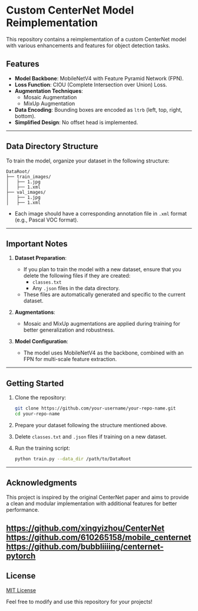 # Custom CenterNet Model Reimplementation

This repository contains a reimplementation of a custom CenterNet model with various enhancements and features for object detection tasks.

## Features

- **Model Backbone**: MobileNetV4 with Feature Pyramid Network (FPN).
- **Loss Function**: CIOU (Complete Intersection over Union) Loss.
- **Augmentation Techniques**:
  - Mosaic Augmentation
  - MixUp Augmentation
- **Data Encoding**: Bounding boxes are encoded as `ltrb` (left, top, right, bottom).
- **Simplified Design**: No offset head is implemented.

---

## Data Directory Structure

To train the model, organize your dataset in the following structure:

```
DataRoot/
├── train_images/
│   ├── 1.jpg
│   ├── 1.xml
├── val_images/
│   ├── 1.jpg
│   ├── 1.xml
```

- Each image should have a corresponding annotation file in `.xml` format (e.g., Pascal VOC format).

---

## Important Notes

1. **Dataset Preparation**:
   - If you plan to train the model with a new dataset, ensure that you delete the following files if they are created:
     - `classes.txt`
     - Any `.json` files in the data directory.
   - These files are automatically generated and specific to the current dataset.

2. **Augmentations**:
   - Mosaic and MixUp augmentations are applied during training for better generalization and robustness.

3. **Model Configuration**:
   - The model uses MobileNetV4 as the backbone, combined with an FPN for multi-scale feature extraction.

---

## Getting Started

1. Clone the repository:
   ```bash
   git clone https://github.com/your-username/your-repo-name.git
   cd your-repo-name
   ```

2. Prepare your dataset following the structure mentioned above.

3. Delete `classes.txt` and `.json` files if training on a new dataset.

4. Run the training script:
   ```bash
   python train.py --data_dir /path/to/DataRoot
   ```

---

## Acknowledgments

This project is inspired by the original CenterNet paper and aims to provide a clean and modular implementation with additional features for better performance.

https://github.com/xingyizhou/CenterNet
https://github.com/610265158/mobile_centernet
https://github.com/bubbliiiing/centernet-pytorch
---

## License

[MIT License](LICENSE)

Feel free to modify and use this repository for your projects!
